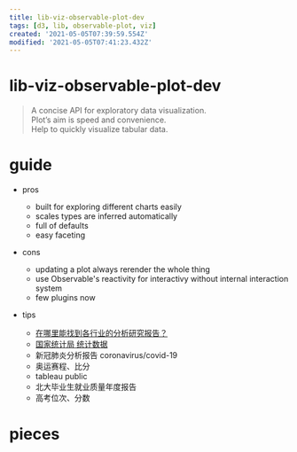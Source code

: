 ```yaml
---
title: lib-viz-observable-plot-dev
tags: [d3, lib, observable-plot, viz]
created: '2021-05-05T07:39:59.554Z'
modified: '2021-05-05T07:41:23.432Z'
---
```


# lib-viz-observable-plot-dev

> A concise API for exploratory data visualization.  
> Plot’s aim is speed and convenience.  
> Help to quickly visualize tabular data.

# guide
- pros
  - built for exploring different charts easily
  - scales types are inferred automatically
  - full of defaults
  - easy faceting

- cons
  - updating a plot always rerender the whole thing
  - use Observable's reactivity for interactivy without internal interaction system
  - few plugins now

- tips
  - [在哪里能找到各行业的分析研究报告？](https://www.zhihu.com/question/19766160)
  - [国家统计局 统计数据](http://www.stats.gov.cn/tjsj/)
  - 新冠肺炎分析报告 coronavirus/covid-19
  - 奥运赛程、比分
  - tableau public
  - 北大毕业生就业质量年度报告
  - 高考位次、分数
# pieces

